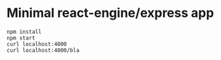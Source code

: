 # Minimal react-engine/express app

```
npm install
npm start
curl localhost:4000
curl localhost:4000/bla
```
